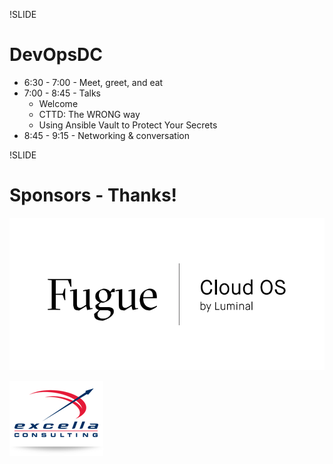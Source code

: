 !SLIDE
# DevOpsDC #

* 6:30 - 7:00 - Meet, greet, and eat
* 7:00 - 8:45 - Talks
  * Welcome
  * CTTD: The WRONG way
  * Using Ansible Vault to Protect Your Secrets
* 8:45 - 9:15 - Networking & conversation

!SLIDE
# Sponsors - Thanks! #

![Fugue](../images/fugue.png)

![Excella Consulting](../images/excella.png)
